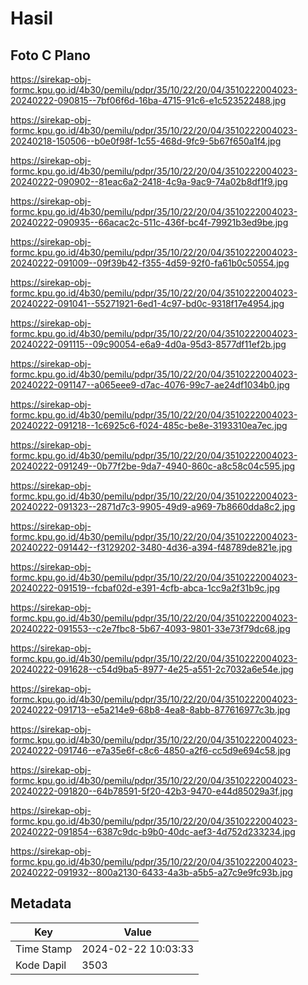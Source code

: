 # Hasil

## Foto C Plano

https://sirekap-obj-formc.kpu.go.id/4b30/pemilu/pdpr/35/10/22/20/04/3510222004023-20240222-090815--7bf06f6d-16ba-4715-91c6-e1c523522488.jpg

https://sirekap-obj-formc.kpu.go.id/4b30/pemilu/pdpr/35/10/22/20/04/3510222004023-20240218-150506--b0e0f98f-1c55-468d-9fc9-5b67f650a1f4.jpg

https://sirekap-obj-formc.kpu.go.id/4b30/pemilu/pdpr/35/10/22/20/04/3510222004023-20240222-090902--81eac6a2-2418-4c9a-9ac9-74a02b8df1f9.jpg

https://sirekap-obj-formc.kpu.go.id/4b30/pemilu/pdpr/35/10/22/20/04/3510222004023-20240222-090935--66acac2c-511c-436f-bc4f-79921b3ed9be.jpg

https://sirekap-obj-formc.kpu.go.id/4b30/pemilu/pdpr/35/10/22/20/04/3510222004023-20240222-091009--09f39b42-f355-4d59-92f0-fa61b0c50554.jpg

https://sirekap-obj-formc.kpu.go.id/4b30/pemilu/pdpr/35/10/22/20/04/3510222004023-20240222-091041--55271921-6ed1-4c97-bd0c-9318f17e4954.jpg

https://sirekap-obj-formc.kpu.go.id/4b30/pemilu/pdpr/35/10/22/20/04/3510222004023-20240222-091115--09c90054-e6a9-4d0a-95d3-8577df11ef2b.jpg

https://sirekap-obj-formc.kpu.go.id/4b30/pemilu/pdpr/35/10/22/20/04/3510222004023-20240222-091147--a065eee9-d7ac-4076-99c7-ae24df1034b0.jpg

https://sirekap-obj-formc.kpu.go.id/4b30/pemilu/pdpr/35/10/22/20/04/3510222004023-20240222-091218--1c6925c6-f024-485c-be8e-3193310ea7ec.jpg

https://sirekap-obj-formc.kpu.go.id/4b30/pemilu/pdpr/35/10/22/20/04/3510222004023-20240222-091249--0b77f2be-9da7-4940-860c-a8c58c04c595.jpg

https://sirekap-obj-formc.kpu.go.id/4b30/pemilu/pdpr/35/10/22/20/04/3510222004023-20240222-091323--2871d7c3-9905-49d9-a969-7b8660dda8c2.jpg

https://sirekap-obj-formc.kpu.go.id/4b30/pemilu/pdpr/35/10/22/20/04/3510222004023-20240222-091442--f3129202-3480-4d36-a394-f48789de821e.jpg

https://sirekap-obj-formc.kpu.go.id/4b30/pemilu/pdpr/35/10/22/20/04/3510222004023-20240222-091519--fcbaf02d-e391-4cfb-abca-1cc9a2f31b9c.jpg

https://sirekap-obj-formc.kpu.go.id/4b30/pemilu/pdpr/35/10/22/20/04/3510222004023-20240222-091553--c2e7fbc8-5b67-4093-9801-33e73f79dc68.jpg

https://sirekap-obj-formc.kpu.go.id/4b30/pemilu/pdpr/35/10/22/20/04/3510222004023-20240222-091628--c54d9ba5-8977-4e25-a551-2c7032a6e54e.jpg

https://sirekap-obj-formc.kpu.go.id/4b30/pemilu/pdpr/35/10/22/20/04/3510222004023-20240222-091713--e5a214e9-68b8-4ea8-8abb-877616977c3b.jpg

https://sirekap-obj-formc.kpu.go.id/4b30/pemilu/pdpr/35/10/22/20/04/3510222004023-20240222-091746--e7a35e6f-c8c6-4850-a2f6-cc5d9e694c58.jpg

https://sirekap-obj-formc.kpu.go.id/4b30/pemilu/pdpr/35/10/22/20/04/3510222004023-20240222-091820--64b78591-5f20-42b3-9470-e44d85029a3f.jpg

https://sirekap-obj-formc.kpu.go.id/4b30/pemilu/pdpr/35/10/22/20/04/3510222004023-20240222-091854--6387c9dc-b9b0-40dc-aef3-4d752d233234.jpg

https://sirekap-obj-formc.kpu.go.id/4b30/pemilu/pdpr/35/10/22/20/04/3510222004023-20240222-091932--800a2130-6433-4a3b-a5b5-a27c9e9fc93b.jpg


## Metadata

| Key        | Value               |
| ---------- | ------------------- |
| Time Stamp | 2024-02-22 10:03:33 |
| Kode Dapil | 3503                |




